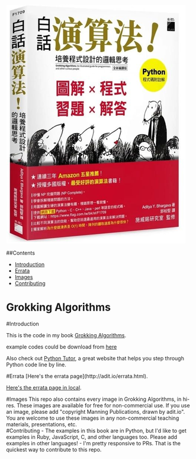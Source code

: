 ![](ebooks/grokking_algorithms_chinese-tw/OEBPS/cover.jpg)

##Contents<br />
* [Introduction](#Introduction)<br />
* [Errata](#Errata)<br />
* [Images](#Images)<br />
* [Contributing](#Contributing)<br />


# Grokking Algorithms
<div id="Introduction"></div>
#Introduction

This is the code in my book [Grokking Algorithms](https://www.manning.com/bhargava).

example codes could be download from [here](https://github.com/egonschiele/grokking_algorithms) 

Also check out [Python Tutor](http://pythontutor.com/), a great website that helps you step through Python code line by line.


<div id="Errata"></div>
#Errata
[Here's the errata page](http://adit.io/errata.html).

[Here's the errata page in local](ebooks/grokking_algorithms_en/OEBPS/errata.md).


<div id="Images"></div>
#Images
This repo also contains every image in Grokking Algorithms, in hi-res. These images are available for free for non-commercial use. If you use an image, please add "copyright Manning Publications, drawn by adit.io". You are welcome to use these images in any non-commercial teaching materials, presentations, etc.


<div id="Contributing"></div>
#Contributing
- The examples in this book are in Python, but I'd like to get examples in Ruby, JavaScript, C, and other languages too. Please add examples in other languages!
- I'm pretty responsive to PRs. That is the quickest way to contribute to this repo.

